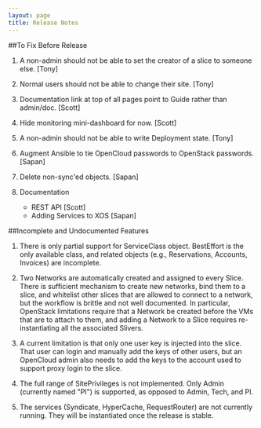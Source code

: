 ```yaml
---
layout: page
title: Release Notes
---
```


##To Fix Before Release

1. A non-admin should not be able to set the creator of a slice to 
   someone else. [Tony]

2. Normal users should not be able to change their site. [Tony]

3. Documentation link at top of all pages point to Guide rather 
    than admin/doc. [Scott]

4. Hide monitoring mini-dashboard for now. [Scott]

5. A non-admin should not be able to write Deployment state. [Tony]

6. Augment Ansible to tie OpenCloud passwords to OpenStack passwords. [Sapan]

7. Delete non-sync'ed objects. [Sapan]

8. Documentation
   * REST API [Scott]  
   * Adding Services to XOS [Sapan]  

##Incomplete and Undocumented Features

1. There is only partial support for ServiceClass object.
   BestEffort is the only available class, and related objects
   (e.g., Reservations, Accounts, Invoices) are incomplete. 

2. Two Networks are automatically created and assigned to every
   Slice. There is sufficient mechanism to create new networks, bind
   them to a slice, and whitelist other slices that are allowed to
   connect to a network, but the workflow is brittle and not well
   documented. In particular, OpenStack limitations require that a
   Network be created before the VMs that are to attach to them, and
   adding a Network to a Slice requires re-instantiating all the
   associated Slivers.

3. A current limitation is that only one user key is injected into the
   slice. That user can login and manually add the keys of other users,
   but an OpenCloud admin also needs to add the keys to the account used
   to support proxy login to the slice.

4. The full range of SitePrivileges is not implemented. Only Admin 
   (currently named "PI") is supported, as opposed to Admin, Tech,
   and PI.

5. The services (Syndicate, HyperCache, RequestRouter) are not
   currently running. They will be instantiated once the release
   is stable.




